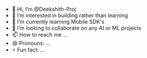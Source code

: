 - 👋 Hi, I’m @Deekshith-Proj
- 👀 I’m interested in building rather than learning
- 🌱 I’m currently learning Mobile SDK's
- 💞️ I’m looking to collaborate on any AI or ML projects
- 📫 How to reach me ...
- 😄 Pronouns: ...
- ⚡ Fun fact: ...

<!---
Deekshith-Proj/Deekshith-Proj is a ✨ special ✨ repository because its `README.md` (this file) appears on your GitHub profile.
You can click the Preview link to take a look at your changes.
--->
